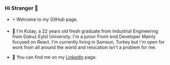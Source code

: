 ### Hi Stranger 👋

- ⚡ Welcome to my GitHub page. 

- 🌱 I'm Kutay, a 22 years old fresh graduate from Industrial Engineering from Dokuz Eylül University. I'm a junior Front-end Developer Mainly focused on React. I'm currently living in Samsun, Turkey but i'm open for work from all around the world and relocation isn't a problem for me.

- 💬 You can find me on my [LinkedIn](https://www.linkedin.com/in/kutaysahin/) page.


<!--
**kutaysahindev/kutaysahindev** is a ✨ _special_ ✨ repository because its `README.md` (this file) appears on your GitHub profile.

Here are some ideas to get you started:

- 🔭 I’m currently working on ...
- 🌱 I’m currently learning ...
- 👯 I’m looking to collaborate on ...
- 🤔 I’m looking for help with ...
- 💬 Ask me about ...
- 📫 How to reach me: ...
- 😄 Pronouns: ...
- ⚡ Fun fact: ...
-->
